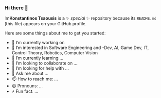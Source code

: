 ### Hi there 👋

Im**Konstantinos Tsaousis** is a ✨ _special_ ✨ repository because its `README.md` (this file) appears on your GitHub profile.

Here are some things about me to get you started:

- 🔭 I’m currently working on 
- :thinking: I’m interested in Software Engineering and -Dev, AI, Game Dev, IT, Control Theory, Robotics, Computer Vision
- 🌱 I’m currently learning ...
- 👯 I’m looking to collaborate on ...
- 🤔 I’m looking for help with ...
- 💬 Ask me about ...
- 📫 How to reach me: ...
- 😄 Pronouns: ...
- ⚡ Fun fact: ...

